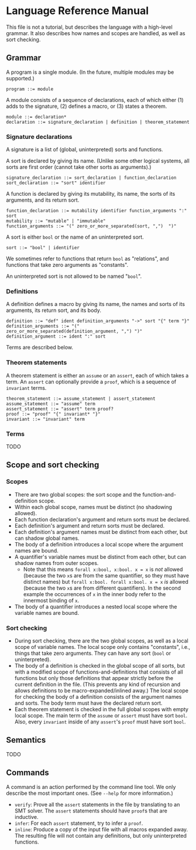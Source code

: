 # Language Reference Manual

This file is not a tutorial, but describes the language with a high-level grammar.
It also describes how names and scopes are handled, as well as sort checking.

## Grammar

A program is a single module. (In the future, multiple modules may be supported.)

    program ::= module

A module consists of a sequence of declarations, each of which either (1)
adds to the signature, (2) defines a macro, or (3) states a theorem.

    module ::= declaration*
    declaration ::= signature_declaration | definition | theorem_statement

### Signature declarations

A signature is a list of (global, uninterpreted) sorts and functions.

A sort is declared by giving its name. (Unlike some other logical systems,
all sorts are first order (cannot take other sorts as arguments).)

    signature_declaration ::= sort_declaration | function_declaration
    sort_declaration ::= "sort" identifier

A function is declared by giving its mutability, its name, the sorts of its
arguments, and its return sort.

    function_declaration ::= mutability identifier function_arguments ":" sort
    mutability ::= "mutable" | "immutable"
    function_arguments ::= "(" zero_or_more_separated(sort, ",")  ")"

A sort is either `bool` or the name of an uninterpreted sort.

    sort ::= "bool" | identifier

We sometimes refer to functions that return `bool` as "relations", and functions
that take zero arguments as "constants".

An uninterpreted sort is not allowed to be named "`bool`".

### Definitions

A definition defines a macro by giving its name, the names and sorts of its
arguments, its return sort, and its body.

    definition ::= "def" ident definition_arguments "->" sort "{" term "}"
    definition_arguments ::= "(" zero_or_more_separated(definition_argument, ",") ")"
    definition_argument ::= ident ":" sort

Terms are described below.

### Theorem statements

A theorem statement is either an `assume` or an `assert`, each of which takes a
term. An `assert` can optionally provide a `proof`, which is a sequence of
`invariant` terms.

    theorem_statement ::= assume_statement | assert_statement
    assume_statement ::= "assume" term
    assert_statement ::= "assert" term proof?
    proof ::= "proof" "{" invariant* "}"
    invariant ::= "invariant" term

### Terms

TODO

## Scope and sort checking

### Scopes

- There are two global scopes: the sort scope and the function-and-definition
  scope.
- Within each global scope, names must be distinct (no shadowing allowed).
- Each function declaration's argument and return sorts must be declared.
- Each definition's argument and return sorts must be declared.
- Each definition's argument names must be distinct from each other, but
  can shadow global names.
- The body of a definition introduces a local scope where the argument names are
  bound.
- A quantifier's variable names must be distinct from each other, but can shadow
  names from outer scopes.
    - Note that this means `forall x:bool, x:bool. x = x` is *not* allowed
      (because the two `x`s are from the same quantifier, so they must have
      distinct names) but `forall x:bool. forall x:bool. x = x` *is* allowed
      (because the two `x`s are from different quantifiers). In the second
      example the occurrences of `x` in the inner body refer to the innermost
      binding of `x`.
- The body of a quantifier introduces a nested local scope where the variable
  names are bound.

### Sort checking

- During sort checking, there are the two global scopes, as well as a local
  scope of variable names. The local scope only contains "constants", i.e.,
  things that take zero arguments. They can have any sort (`bool` or
  uninterpreted).
- The body of a definition is checked in the global scope of all sorts, but with
  a modified scope of functions-and-definitions that consists of all functions
  but only those definitions that appear strictly before the current definition
  in the file. (This prevents any kind of recursion and allows definitions to be
  macro-expanded/inlined away.) The local scope for checking the body of a
  definition consists of the argument names and sorts. The body term must have
  the declared return sort.
- Each theorem statement is checked in the full global scopes with empty local
  scope. The main term of the `assume` or `assert` must have sort `bool`. Also,
  every `invariant` inside of any `assert`'s `proof` must have sort `bool`.

## Semantics

TODO

## Commands

A command is an action performed by the command line tool. We only describe the
most important ones. (See `--help` for more information.)

- `verify`: Prove all the `assert` statements in the file by translating to an
  SMT solver. The `assert` statements should have `proof`s that are inductive.
- `infer`: For each `assert` statement, try to infer a `proof`.
- `inline`: Produce a copy of the input file with all macros expanded away. The
  resulting file will not contain any definitions, but only uninterpreted
  functions.

